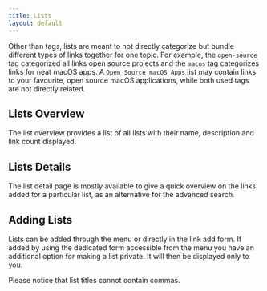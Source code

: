 ```yaml
---
title: Lists
layout: default
---
```


Other than tags, lists are meant to not directly categorize but bundle different types of links together for one topic.
For example, the `open-source` tag categorized all links open source projects and the `macos` tag categorizes 
links for neat macOS apps. A `Open Source macOS Apps` list may contain links to your favourite, open source macOS
applications, while both used tags are not directly related.

## Lists Overview

The list overview provides a list of all lists with their name, description and link count displayed.

## Lists Details

The list detail page is mostly available to give a quick overview on the links added for a particular list, 
as an alternative for the advanced search.

## Adding Lists

 Lists can be added through the menu or directly in the link add form. If added by using the dedicated form accessible
 from the menu you have an additional option for making a list private. It will then be displayed only to you.
 
 Please notice that list titles cannot contain commas.
